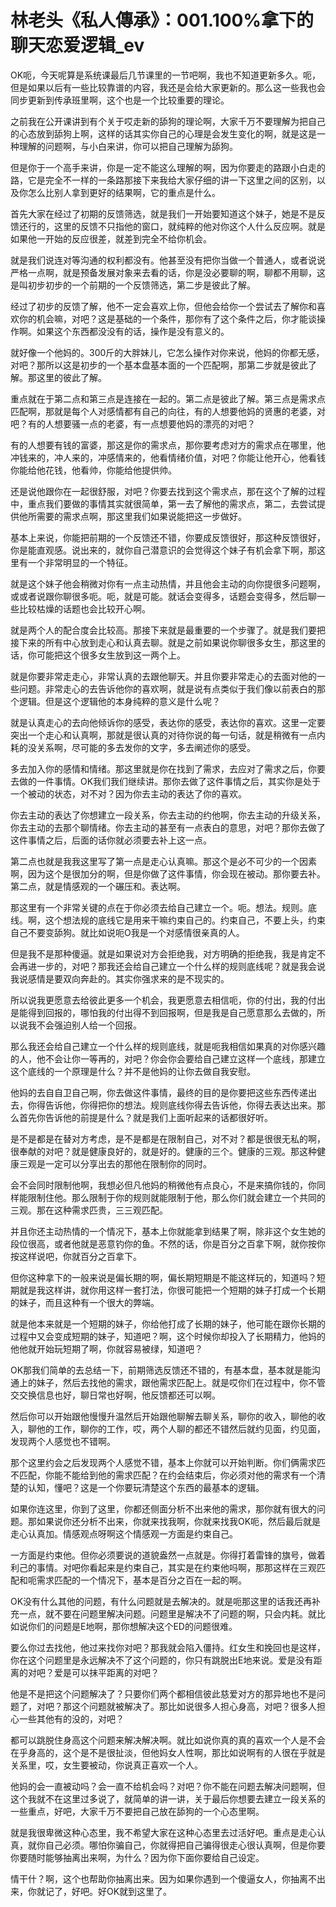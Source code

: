 # 林老头《私人傳承》：001.100%拿下的聊天恋爱逻辑_ev

OK呃，今天呢算是系统课最后几节课里的一节吧啊，我也不知道更新多久。呃，但是如果以后有一些比较靠谱的内容，我还是会给大家更新的。那么这一些我也会同步更新到传承班里啊，这个也是一个比较重要的理论。

之前我在公开课讲到有个关于哎走新的舔狗的理论啊，大家千万不要理解为把自己的心态放到舔狗上啊，这样的话其实你自己的心理是会发生变化的啊，就是这是一种理解的问题啊，与小白来讲，你可以把自己理解为舔狗。

但是你于一个高手来讲，你是一定不能这么理解的啊，因为你要走的路跟小白走的路，它是完全不一样的一条路那接下来我给大家仔细的讲一下这里之间的区别，以及你怎么比别人拿到更好的结果啊，它的重点是什么。

首先大家在经过了初期的反馈筛选，就是我们一开始要知道这个妹子，她是不是反馈还行的，这里的反馈不只指他的窗口，就纯粹的他对你这个人什么反应啊。就是如果他一开始的反应很差，就差到完全不给你机会。

就是我们说连对等沟通的权利都没有。他甚至没有把你当做一个普通人，或者说说严格一点啊，就是预备发展对象来去看的话，你是没必要聊的啊，聊都不用聊，这是叫初步初步的一个前期的一个反馈筛选，第二步是彼此了解。

经过了初步的反馈了解，他不一定会喜欢上你，但他会给你一个尝试去了解你和喜欢你的机会嘛，对吧？这是基础的一个条件，那你有了这个条件之后，你才能谈操作啊。如果这个东西都没没有的话，操作是没有意义的。

就好像一个他妈的。300斤的大胖妹儿，它怎么操作对你来说，他妈的你都无感，对吧？那所以这是初步的一个基本盘基本面的一个匹配啊，那第二步就是彼此了解。那这里的彼此了解。

重点就在于第二点和第三点是连接在一起的。第二点是彼此了解。第三点是需求点匹配啊，那就是每个人对感情都有自己的向往，有的人想要他妈的贤惠的老婆，对吧？有的人想要骚一点的老婆，有一点想要他妈的漂亮的对吧？

有的人想要有钱的富婆，那这是你的需求点，那你要考虑对方的需求点在哪里，他冲钱来的，冲人来的，冲感情来的，他看情绪价值，对吧？你能让他开心，他看钱你能给他花钱，他看帅，你能给他提供帅。

还是说他跟你在一起很舒服，对吧？你要去找到这个需求点，那在这个了解的过程中，重点我们要做的事情其实就很简单，第一去了解他的需求点，第二，去尝试提供他所需要的需求点啊，那这里我们如果说能把这一步做好。

基本上来说，你能把前期的一个反馈还不错，你要成反馈很好，那这种反馈很好，你是能直观感。说出来的，就你自己潜意识的会觉得这个妹子有机会拿下啊，那这里有一个非常明显的一个特征。

就是这个妹子他会稍微对你有一点主动热情，并且他会主动的向你提很多问题啊，或或者说跟你聊很多呃。呃，就是可能。就话会变得多，话题会变得多，然后聊一些比较枯燥的话题也会比较开心啊。

就是两个人的配合度会比较高。那接下来就是最重要的一个步骤了。就是我们要把接下来的所有中心放到走心和认真去聊。就是之前如果说你聊很多女生，那这里的话，你可能把这个很多女生放到这一两个上。

就是你要非常走走心，非常认真的去跟他聊天。并且你要非常走心的去面对他的一些问题。非常走心的去告诉他你的喜欢啊，就是说有点类似于我们像以前表白的那个逻辑。但是这个逻辑他的本身纯粹的意义是什么呢？

就是认真走心的去向他倾诉你的感受，表达你的感受，表达你的喜欢。这里一定要突出一个走心和认真啊，那就是很认真的对待你说的每一句话，就是稍微有一点内耗的没关系啊，尽可能的多去发你的文字，多去阐述你的感受。

多去加入你的感情和情绪。那这里就是你在找到了需求，去应对了需求之后，你要去做的一件事情。OK我们我们继续讲。那你去做了这件事情之后，其实你是处于一个被动的状态，对不对？因为你去主动的表达了你的喜欢。

你去主动的表达了你想建立一段关系，你去主动的约他啊，你去主动的升级关系，你去主动的去那个聊情绪。你去主动的甚至有一点表白的意思，对吧？那你去做了这件事情之后，后面的话你就必须要去补上这一点。

第二点也就是我我这里写了第一点是走心认真嘛。那这个是必不可少的一个因素啊，因为这个是很加分的啊，但是你做了这件事情，你会现在被动。那你要去补。第二点，就是情感观的一个碾压和。表达啊。

那这里有一个非常关键的点在于你必须去给自己建立一个。呃。想法。规则。底线。啊，这个想法规的底线它是用来干嘛约束自己的。约束自己，不要上头，约束自己不要变舔狗。就比如说呃O我是一个对感情很亲真的人。

但是我不是那种傻逼。就是如果说对方会拒绝我，对方明确的拒绝我，我是肯定不会再进一步的，对吧？那我还会给自己建立一个什么样的规则底线呢？就是我会说我说感情是要双向奔赴的。其实你强求来的是不现实的。

所以说我更愿意去给彼此更多一个机会，我更愿意去相信呃，你的付出，我的付出是能得到回报的，哪怕我的付出得不到回报啊，但是我是自己愿意那么去做的，所以说我不会强迫别人给一个回报。

那么我还会给自己建立一个什么样的规则底线，就是呃我相信如果真的对你感兴趣的人，他不会让你一等再的，对吧？你会你会要给自己建立这样一个底线，那建立这个底线的一个原理是什么？并不是他妈的让你去做自我安慰。

他妈的去自自卫自己啊，你去做这件事情，最终的目的是你要把这些东西传递出去，你得告诉他，你得把你的想法。规则底线你得去告诉他，你得去表达出来。那么首先你告诉他的前提是什么？就是我们上面听起来的话都很好听。

是不是都是在替对方考虑，是不是都是在限制自己，对不对？都是很很无私的啊，很奉献的对吧？就是健康良好的，就是好的。健康的三个。健康的三观。那这种健康三观是一定可以分享出去的那他在限制你的同时。

会不会同时限制他啊，我想必但凡他妈的稍微他有点良心，不是来搞你钱的，你同样能限制住他。那么限制于你的规则就能限制于他，那么你们就会建立一个共同的三观。那在这种需求匹贵，三三观匹配。

并且你还主动热情的一个情况下，基本上你就能拿到结果了啊，除非这个女生她的段位很高，或者他就是恶意钓你的鱼。不然的话，你是百分之百拿下啊，就你按你按这样说吧，你就百分之百拿下。

但你这种拿下的一般来说是偏长期的啊，偏长期短期是不能这样玩的，知道吗？短期就是我这样讲，就你用这样一套打法，你很可能把一个短期的妹子打成一个长期的妹子，而且这种有一个很大的弊端。

就是他本来就是一个短期的妹子，你给他打成了长期的妹子，他可能在跟你长期的过程中又会变成短期的妹子，知道吧？啊，这个时候你却投入了长期精力，他妈的他他就开始玩短期了啊，你就容易被绿，知道吧？

OK那我们简单的去总结一下，前期筛选反馈还不错的，有基本盘，基本就是能沟通上的妹子，然后去找他的需求，跟他需求匹配上。就是哎你们在过程中，你不管交交换信息也好，聊日常也好啊，他反馈都还可以啊。

然后你可以开始跟他慢慢升温然后开始跟他聊解去聊关系，聊你的收入，聊他的收入，聊他的工作，聊你的工作，哎，两个人聊的都还不错然后就约见面，约见面，发现两个人感觉也不错啊。

那个这里约会之后发现两个人感觉不错，基本上你就可以开始判断。你们俩需求匹不匹配，你能不能给到他的需求匹配？在约会结束后，你必须对他的需求有一个清楚的认知，懂吧？这是一个你要玩清楚这个东西的最基本的逻辑。

如果你连这里，你到了这里，你都还侧面分析不出来他的需求，那你就有很大的问题。那如果说你还分析不出来，你就来找我啊，你就来找我OK呃，然后最后就是走心认真加。情感观点呀啊这个情感观一方面是约束自己。

一方面是约束他。但你必须要说的道貌盎然一点就是。你得打着雷锋的旗号，做着利己的事情。对吧你看起来是约束自己，其实是在约束他吗啊，那那这样在三观匹配和呃需求匹配的一个情况下，基本是百分之百在一起的啊。

OK没有什么其他的问题，有什么问题就是去解决的。就是呃那这里的话我还再补充一点，就不要在问题里解决问题。问题里是解决不了问题的啊，只会内耗。就比如说你们的问题是E地啊，那你想解决这个ED的问题很难。

要么你过去找他，他过来找你对吧？那我就会陷入僵持。红女生和挽回也是这样，你在这个问题里是永远解决不了这个问题的，你只有跳脱出E地来说。爱是没有距离的对吧？爱是可以抹平距离的对吧？

他是不是把这个问题解决了？只要你们两个都相信彼此慈爱对方的那异地也不是问题了，对吧？那这个问题就被解决了。那比如说很多人担心身高，对吧？很多人担心一些其他有的没的，对吧？

都可以跳脱住身高这个问题来解决解决啊。就比如说你真的真的喜欢一个人是不会在乎身高的，这个是不是很扯淡，但他妈女人性啊，那比如说啊有的人很在乎就是关系里，哎，女生要被动，你说真正喜欢一个人。

他妈的会一直被动吗？会一直不给机会吗？对吧？你不能在问题去解决问题啊，但这个我就不在这里过多说了，就简单的讲一讲，关于最后你想要去建立一段关系的一些重点，好吧，大家千万不要把自己放在舔狗的一个心态里啊。

就是我很卑微这种心态里，我不希望大家在这种心态里去过活好吧。重点是走心认真，就你自己必须。哪怕你骗自己，你就得把自己骗得很走心很认真啊，但是你要你要随时能够抽离出来啊，为什么？因为你下面你要给自己设定。

情干什？啊，这个也帮助你抽离出来。因为如果你遇到一个傻逼女人，你抽离不出来，你就记了，好吧。好OK就到这里了。

